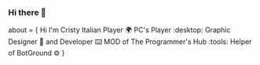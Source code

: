 ### Hi there 👋

about = {
        Hi I'm Cristy Italian Player :earth_africa:
        PC's Player :desktop:
        Graphic Designer :art: and Developer :keyboard:
        MOD of The Programmer's Hub :tools:
       Helper of BotGround :gear: 
}